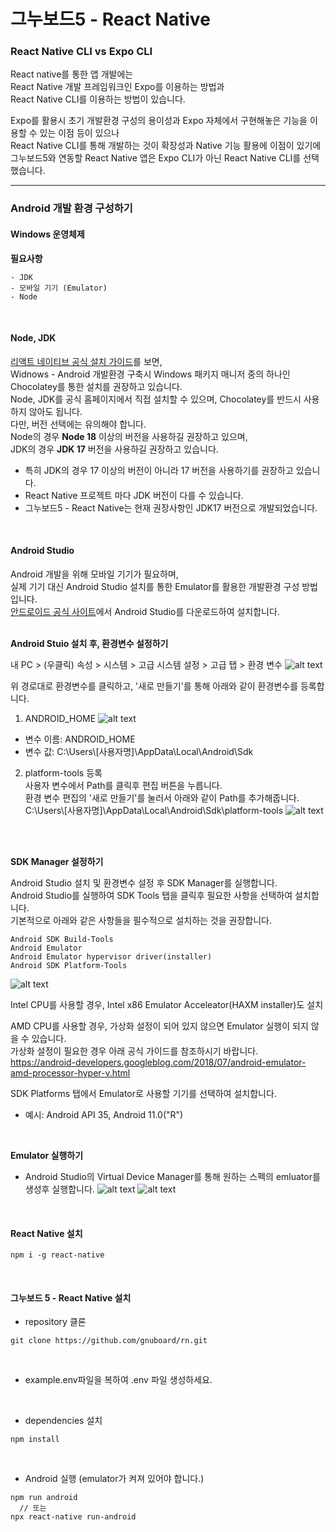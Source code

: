 # 그누보드5 - React Native


### React Native CLI vs Expo CLI

React native를 통한 앱 개발에는 <br>
React Native 개발 프레임워크인 Expo를 이용하는 방법과<br>
React Native CLI를 이용하는 방법이 있습니다.

Expo를 활용시 초기 개발환경 구성의 용이성과 Expo 자체에서 구현해놓은 기능을 이용할 수 있는 이점 등이 있으나<br>
React Native CLI를 통해 개발하는 것이 확장성과 Native 기능 활용에 이점이 있기에<br>
그누보드5와 연동할 React Native 앱은 Expo CLI가 아닌 React Native CLI를 선택했습니다.<br>
<hr>

### Android 개발 환경 구성하기

#### Windows 운영체제

<strong>필요사항</strong>
```
- JDK
- 모바일 기기 (Emulator)
- Node
```
<br>

<h4><strong>Node, JDK</strong></h4>
   
  <a href="https://reactnative.dev/docs/set-up-your-environment">리액트 네이티브 공식 설치 가이드</a>를 보면,<br>
  Widnows - Android 개발환경 구축시 Windows 패키지 매니저 중의 하나인<br>
  Chocolatey를 통한 설치를 권장하고 있습니다.<br>
  Node, JDK를 공식 홈페이지에서 직접 설치할 수 있으며, Chocolatey를 반드시 사용하지 않아도 됩니다.<br>
  다만, 버전 선택에는 유의해야 합니다.<br>
  Node의 경우 <strong>Node 18</strong> 이상의 버전을 사용하길 권장하고 있으며,<br> 
  JDK의 경우 <strong>JDK 17</strong> 버전을 사용하길 권장하고 있습니다.<br>
  - 특히 JDK의 경우 17 이상의 버전이 아니라 17 버전을 사용하기를 권장하고 있습니다.
  - React Native 프로젝트 마다 JDK 버전이 다를 수 있습니다.
  - 그누보드5 - React Native는 현재 권장사항인 JDK17 버전으로 개발되었습니다.

<br>


<h4><strong>Android Studio</strong></h4>

Android 개발을 위해 모바일 기기가 필요하며,<br>
실제 기기 대신 Android Studio 설치를 통한 Emulator를 활용한 개발환경 구성 방법입니다.<br>
<a href="https://developer.android.com/studio">안드로이드 공식 사이트</a>에서 Android Studio를 다운로드하여 설치합니다.
<br><br>

<strong>Android Stuio 설치 후, 환경변수 설정하기</strong>

내 PC > (우클릭) 속성 > 시스템 > 고급 시스템 설정 > 고급 탭 > 환경 변수
![alt text](readme_assets/image.png)

위 경로대로 환경변수를 클릭하고, '새로 만들기'를 통해 아래와 같이 환경변수를 등록합니다.

1. ANDROID_HOME
![alt text](readme_assets/image-2.png)

- 변수 이름: ANDROID_HOME<br>
- 변수 값: C:\Users\\[사용자명]\AppData\Local\Android\Sdk

2. platform-tools 등록<br>
   사용자 변수에서 Path를 클릭후 편집 버튼을 누릅니다.<br>
   환경 변수 편집의 '새로 만들기'를 눌러서 아래와 같이 Path를 추가해줍니다.<br>
   C:\Users\\[사용자명]\AppData\Local\Android\Sdk\platform-tools
   ![alt text](readme_assets/image-3.png)

<br><br>

<strong>SDK Manager 설정하기</strong>

Android Studio 설치 및 환경변수 설정 후 SDK Manager를 실행합니다.<br>
Android Studio를 실행하여 SDK Tools 탭을 클릭후 필요한 사항을 선택하여 설치합니다.<br>
기본적으로 아래와 같은 사항들을 필수적으로 설치하는 것을 권장합니다.
```
Android SDK Build-Tools
Android Emulator
Android Emulator hypervisor driver(installer)
Android SDK Platform-Tools
```
![alt text](readme_assets/image-5.png)

  Intel CPU를 사용할 경우, Intel x86 Emulator Acceleator(HAXM installer)도 설치

  AMD CPU를 사용할 경우, 가상화 설정이 되어 있지 않으면 Emulator 실행이 되지 않을 수 있습니다.<br>
  가상화 설정이 필요한 경우 아래 공식 가이드를 참조하시기 바랍니다.<br>
  <a href="https://android-developers.googleblog.com/2018/07/android-emulator-amd-processor-hyper-v.html">https://android-developers.googleblog.com/2018/07/android-emulator-amd-processor-hyper-v.html</a>


SDK Platforms 탭에서 Emulator로 사용할 기기를 선택하여 설치합니다.
- 예시: Android API 35, Android 11.0("R")

<br>

<strong>Emulator 실행하기</strong><br>
  - Android Studio의 Virtual Device Manager를 통해 원하는 스펙의 emluator를 생성후 실행합니다.
  ![alt text](readme_assets/image-6.png)
  ![alt text](readme_assets/image-7.png)


<br>
<h4><strong>React Native 설치</strong></h4>

```
npm i -g react-native
```

<br>
<h4><strong>그누보드 5 - React Native 설치</strong></h4>

- repository 클론

```
git clone https://github.com/gnuboard/rn.git
```
<br>

- example.env파일을 복하여 .env 파일 생성하세요.

<br>

- dependencies 설치

```
npm install
```

<br>

- Android 실행 (emulator가 켜져 있어야 합니다.)

```
npm run android
  // 또는
npx react-native run-android
```